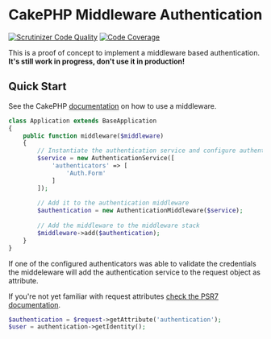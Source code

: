 # CakePHP Middleware Authentication

[![Scrutinizer Code Quality](https://scrutinizer-ci.com/g/burzum/cakephp-middleware-auth/badges/quality-score.png?b=master)](https://scrutinizer-ci.com/g/burzum/cakephp-middleware-auth/?branch=master)
[![Code Coverage](https://scrutinizer-ci.com/g/burzum/cakephp-middleware-auth/badges/coverage.png?b=master)](https://scrutinizer-ci.com/g/burzum/cakephp-middleware-auth/?branch=master)

This is a proof of concept to implement a middleware based authentication. **It's still work in progress, don't use it in production!**

## Quick Start

See the CakePHP [documentation](http://book.cakephp.org/3.0/en/controllers/middleware.html#) on how to use a middleware.

```php
class Application extends BaseApplication
{
    public function middleware($middleware)
    {
        // Instantiate the authentication service and configure authenticators
        $service = new AuthenticationService([
            'authenticators' => [
                'Auth.Form'
            ]
        ]);
        
        // Add it to the authentication middleware
        $authentication = new AuthenticationMiddleware($service);
        
        // Add the middleware to the middleware stack
        $middleware->add($authentication);
    }
}
```

If one of the configured authenticators was able to validate the credentials the middeleware will add the authentication service to the request object as attribute.

If you're not yet familiar with request attributes [check the PSR7 documentation](http://www.php-fig.org/psr/psr-7/).

```php
$authentication = $request->getAttribute('authentication');
$user = authentication->getIdentity();
```
